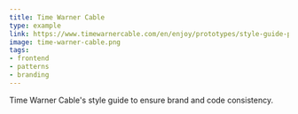 ```yaml
---
title: Time Warner Cable
type: example
link: https://www.timewarnercable.com/en/enjoy/prototypes/style-guide-prototype/styleguide.html
image: time-warner-cable.png
tags:
- frontend
- patterns
- branding
---
```


Time Warner Cable's style guide to ensure brand and code consistency.
